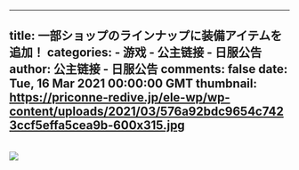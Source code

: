 
---
title: 一部ショップのラインナップに装備アイテムを追加！
categories: 
    - 游戏
    - 公主链接 - 日服公告
author: 公主链接 - 日服公告
comments: false
date: Tue, 16 Mar 2021 00:00:00 GMT
thumbnail: https://priconne-redive.jp/ele-wp/wp-content/uploads/2021/03/576a92bdc9654c7423ccf5effa5cea9b-600x315.jpg
---

<div>   
<br><img src="https://priconne-redive.jp/ele-wp/wp-content/uploads/2021/03/576a92bdc9654c7423ccf5effa5cea9b-600x315.jpg" referrerpolicy="no-referrer">  
</div>
            